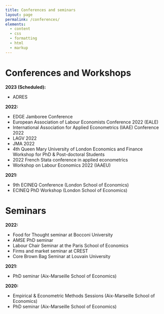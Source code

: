 ```yaml
---
title: Conferences and seminars
layout: page
permalink: /conferences/
elements:
  - content
  - css
  - formatting
  - html
  - markup  
---
```


# Conferences and Workshops

**2023 (Scheduled):**
  * ADRES

**2022:** 
  * EDGE Jamboree Conference
  * European Association of Labour Economists Conference 2022 (EALE)
  * International Association for Applied Econometrics (IAAE) Conference 2022
  * LAGV 2022
  * JMA 2022
  * 4th Queen Mary University of London Economics and Finance Workshop for PhD & Post-doctoral Students
  * 2022 French Stata conference in applied econometrics
  * Workshop on Labour Economics 2022 (IAAEU)
  
**2021:**
  * 9th ECINEQ Conference (London School of Economics)
  * ECINEQ PhD Workshop (London School of Economics)

# Seminars

**2022:**
  * Food for Thought seminar at Bocconi University
  * AMSE PhD seminar
  * Labour Chair Seminar at the Paris School of Economics
  * Firms and market seminar at CREST
  * Core Brown Bag Seminar at Louvain University

**2021:**
  * PhD seminar (Aix-Marseille School of Economics)

**2020:**
  * Empirical & Econometric Methods Sessions (Aix-Marseille School of Economics)
  * PhD seminar (Aix-Marseille School of Economics)
